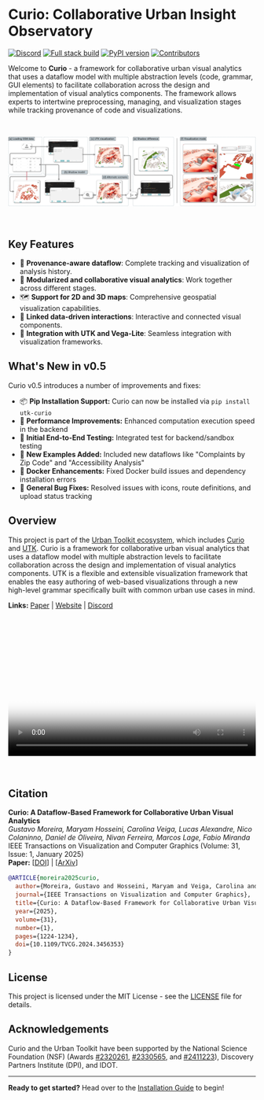 # Curio: Collaborative Urban Insight Observatory

[![Discord](https://img.shields.io/badge/Discord-738ADB)](https://discord.gg/vjpSMSJR8r) [![Full stack build](https://github.com/urban-toolkit/curio/actions/workflows/docker-compose.yml/badge.svg)](https://github.com/urban-toolkit/curio/actions/workflows/docker-compose.yml) [![PyPI version](https://img.shields.io/pypi/v/utk-curio)](https://pypi.org/project/utk-curio/) [![Contributors](https://img.shields.io/github/contributors/urban-toolkit/curio)](https://github.com/urban-toolkit/curio/graphs/contributors)

Welcome to **Curio** - a framework for collaborative urban visual analytics that uses a dataflow model with multiple abstraction levels (code, grammar, GUI elements) to facilitate collaboration across the design and implementation of visual analytics components. The framework allows experts to intertwine preprocessing, managing, and visualization stages while tracking provenance of code and visualizations.

<div align="center">
  <img src="public/resources/curio_banner.jpg" alt="Curio Banner" style="max-width: 100%; height: auto; margin: 2rem 0;"/>
</div>


## Key Features

- 🔄 **Provenance-aware dataflow**: Complete tracking and visualization of analysis history.
- 👥 **Modularized and collaborative visual analytics**: Work together across different stages.
- 🗺️ **Support for 2D and 3D maps**: Comprehensive geospatial visualization capabilities.
- 🔗 **Linked data-driven interactions**: Interactive and connected visual components.
- 🧩 **Integration with UTK and Vega-Lite**: Seamless integration with visualization frameworks.

## What's New in v0.5

Curio v0.5 introduces a number of improvements and fixes:

- 📦 **Pip Installation Support:** Curio can now be installed via `pip install utk-curio`
- 🚀 **Performance Improvements:** Enhanced computation execution speed in the backend
- 🧪 **Initial End-to-End Testing:** Integrated test for backend/sandbox testing
- 🧭 **New Examples Added:** Included new dataflows like "Complaints by Zip Code" and "Accessibility Analysis"
- 🐳 **Docker Enhancements:** Fixed Docker build issues and dependency installation errors
- 🧹 **General Bug Fixes:** Resolved issues with icons, route definitions, and upload status tracking


## Overview

This project is part of the [Urban Toolkit ecosystem](https://urbantk.org), which includes [Curio](https://github.com/urban-toolkit/curio/) and [UTK](https://github.com/urban-toolkit/utk). Curio is a framework for collaborative urban visual analytics that uses a dataflow model with multiple abstraction levels to facilitate collaboration across the design and implementation of visual analytics components. UTK is a flexible and extensible visualization framework that enables the easy authoring of web-based visualizations through a new high-level grammar specifically built with common urban use cases in mind.

**Links:** [Paper](https://arxiv.org/abs/2408.06139) | [Website](https://urbantk.org/curio) | [Discord](https://discord.gg/vjpSMSJR8r)

<div align="center">
  <video controls poster="public/resources/curio_video_gif.gif" style="width: 100%; height: auto; margin: 2rem 0; object-fit: cover;">
    <source src="public/resources/curio_video.mp4" type="video/mp4">
    Your browser does not support the video tag.
  </video>
</div>

## Citation

**Curio: A Dataflow-Based Framework for Collaborative Urban Visual Analytics**  
*Gustavo Moreira, Maryam Hosseini, Carolina Veiga, Lucas Alexandre, Nico Colaninno, Daniel de Oliveira, Nivan Ferreira, Marcos Lage, Fabio Miranda*  
IEEE Transactions on Visualization and Computer Graphics (Volume: 31, Issue: 1, January 2025)  
**Paper:** [[DOI](https://doi.org/10.1109/TVCG.2024.3456353)] | [[ArXiv](https://arxiv.org/abs/2408.06139)]

```bibtex
@ARTICLE{moreira2025curio,
  author={Moreira, Gustavo and Hosseini, Maryam and Veiga, Carolina and Alexandre, Lucas and Colaninno, Nicola and de Oliveira, Daniel and Ferreira, Nivan and Lage, Marcos and Miranda, Fabio},
  journal={IEEE Transactions on Visualization and Computer Graphics}, 
  title={Curio: A Dataflow-Based Framework for Collaborative Urban Visual Analytics}, 
  year={2025},
  volume={31},
  number={1},
  pages={1224-1234},
  doi={10.1109/TVCG.2024.3456353}
}
```

## License

This project is licensed under the MIT License - see the [LICENSE](https://github.com/urban-toolkit/curio?tab=MIT-1-ov-file) file for details.


## Acknowledgements

Curio and the Urban Toolkit have been supported by the National Science Foundation (NSF) (Awards [#2320261](https://www.nsf.gov/awardsearch/showAward?AWD_ID=2320261), [#2330565](https://www.nsf.gov/awardsearch/showAward?AWD_ID=2330565), and [#2411223](https://www.nsf.gov/awardsearch/showAward?AWD_ID=2411223)), Discovery Partners Institute (DPI), and IDOT.


---

**Ready to get started?** Head over to the [Installation Guide](getting-started/installation.md) to begin!
